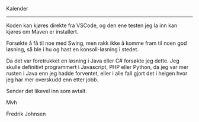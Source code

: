 Kalender
********

Koden kan kjøres direkte fra VSCode, og den ene testen jeg la inn kan kjøres om Maven er installert.

Forsøkte å få til noe med Swing, men rakk ikke å komme fram til noen god løsning, så ble i hu og hast en 
konsoll-løsning i stedet.

Da det var foretrukket en løsning i Java eller C# forsøkte jeg dette. Jeg skulle definitivt programmert i 
Javascript, PHP eller Python, da jeg var mer rusten i Java enn jeg hadde forventet, eller i alle fall gjort 
det i helgen hvor jeg har mer overskudd enn etter jobb.

Sender det likevel inn som avtalt.

Mvh

Fredrik Johnsen
